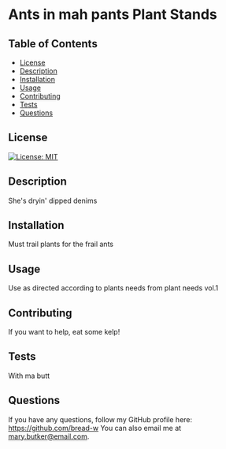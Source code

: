 # Ants in mah pants Plant Stands

## Table of Contents
* [License](#license)
* [Description](#description)
* [Installation](#installation)
* [Usage](#usage)
* [Contributing](#contributing)
* [Tests](#tests)
* [Questions](#questions)

## License
[![License: MIT](https://img.shields.io/badge/License-MIT-yellow.svg)](https://opensource.org/licenses/MIT)

## Description
She's dryin' dipped denims

## Installation
Must trail plants for the frail ants

## Usage
Use as directed according to plants needs from plant needs vol.1

## Contributing
If you want to help, eat some kelp!

## Tests
With ma butt

## Questions
If you have any questions, follow my GitHub profile here: https://github.com/bread-w
You can also email me at mary.butker@email.com.
